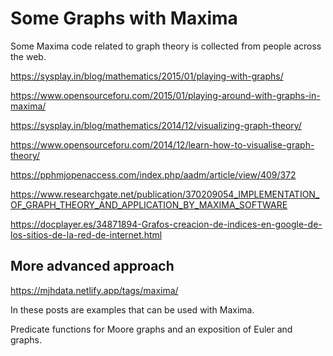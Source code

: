 # Some Graphs with Maxima

Some Maxima code related to graph theory is collected from people across the web.

https://sysplay.in/blog/mathematics/2015/01/playing-with-graphs/

https://www.opensourceforu.com/2015/01/playing-around-with-graphs-in-maxima/

https://sysplay.in/blog/mathematics/2014/12/visualizing-graph-theory/

https://www.opensourceforu.com/2014/12/learn-how-to-visualise-graph-theory/

https://pphmjopenaccess.com/index.php/aadm/article/view/409/372

https://www.researchgate.net/publication/370209054_IMPLEMENTATION_OF_GRAPH_THEORY_AND_APPLICATION_BY_MAXIMA_SOFTWARE

https://docplayer.es/34871894-Grafos-creacion-de-indices-en-google-de-los-sitios-de-la-red-de-internet.html

## More advanced approach

https://mjhdata.netlify.app/tags/maxima/

In these posts are examples that can be used with Maxima.

Predicate functions for Moore graphs and an exposition of Euler and graphs.
